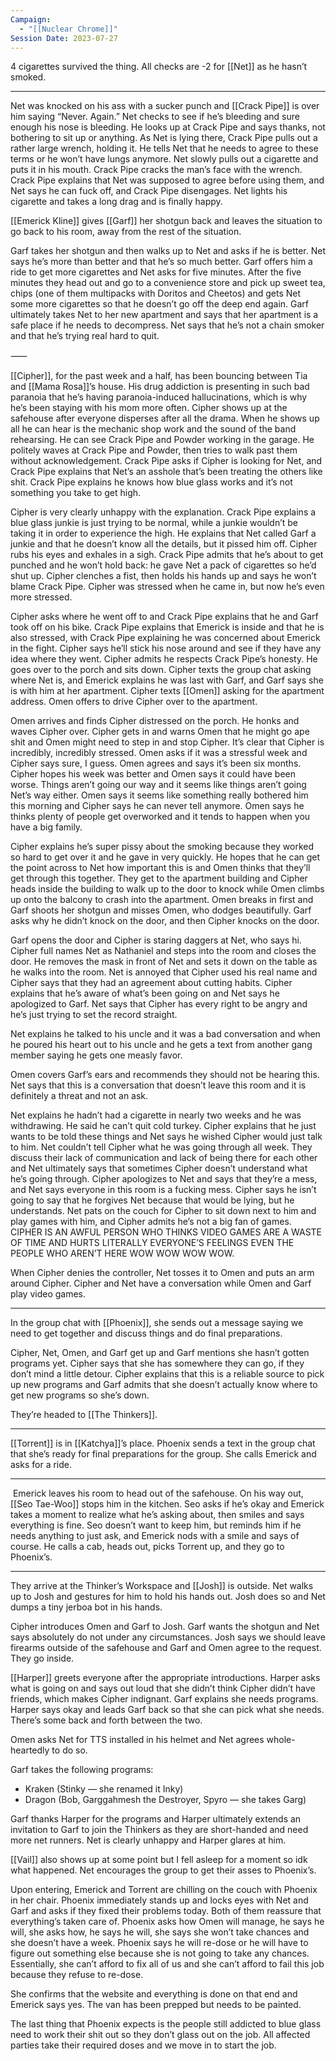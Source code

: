 ```yaml
---
Campaign:
  - "[[Nuclear Chrome]]"
Session Date: 2023-07-27
---
```

4 cigarettes survived the thing. All checks are -2 for [[Net]] as he hasn’t smoked.

---

Net was knocked on his ass with a sucker punch and [[Crack Pipe]] is over him saying “Never. Again.” Net checks to see if he’s bleeding and sure enough his nose is bleeding. He looks up at Crack Pipe and says thanks, not bothering to sit up or anything. As Net is lying there, Crack Pipe pulls out a rather large wrench, holding it. He tells Net that he needs to agree to these terms or he won’t have lungs anymore. Net slowly pulls out a cigarette and puts it in his mouth. Crack Pipe cracks the man’s face with the wrench. Crack Pipe explains that Net was supposed to agree before using them, and Net says he can fuck off, and Crack Pipe disengages. Net lights his cigarette and takes a long drag and is finally happy.

[[Emerick Kline]] gives [[Garf]] her shotgun back and leaves the situation to go back to his room, away from the rest of the situation.

Garf takes her shotgun and then walks up to Net and asks if he is better. Net says he’s more than better and that he’s so much better. Garf offers him a ride to get more cigarettes and Net asks for five minutes. After the five minutes they head out and go to a convenience store and pick up sweet tea, chips (one of them multipacks with Doritos and Cheetos) and gets Net some more cigarettes so that he doesn’t go off the deep end again. Garf ultimately takes Net to her new apartment and says that her apartment is a safe place if he needs to decompress. Net says that he’s not a chain smoker and that he’s trying real hard to quit.

⸺

[[Cipher]], for the past week and a half, has been bouncing between Tia and [[Mama Rosa]]’s house. His drug addiction is presenting in such bad paranoia that he’s having paranoia-induced hallucinations, which is why he’s been staying with his mom more often. Cipher shows up at the safehouse after everyone disperses after all the drama. When he shows up all he can hear is the mechanic shop work and the sound of the band rehearsing. He can see Crack Pipe and Powder working in the garage. He politely waves at Crack Pipe and Powder, then tries to walk past them without acknowledgement. Crack Pipe asks if Cipher is looking for Net, and Crack Pipe explains that Net’s an asshole that’s been treating the others like shit. Crack Pipe explains he knows how blue glass works and it’s not something you take to get high.

Cipher is very clearly unhappy with the explanation. Crack Pipe explains a blue glass junkie is just trying to be normal, while a junkie wouldn’t be taking it in order to experience the high. He explains that Net called Garf a junkie and that he doesn’t know all the details, but it pissed him off. Cipher rubs his eyes and exhales in a sigh. Crack Pipe admits that he’s about to get punched and he won’t hold back: he gave Net a pack of cigarettes so he’d shut up. Cipher clenches a fist, then holds his hands up and says he won’t blame Crack Pipe. Cipher was stressed when he came in, but now he’s even more stressed.

Cipher asks where he went off to and Crack Pipe explains that he and Garf took off on his bike. Crack Pipe explains that Emerick is inside and that he is also stressed, with Crack Pipe explaining he was concerned about Emerick in the fight. Cipher says he’ll stick his nose around and see if they have any idea where they went. Cipher admits he respects Crack Pipe’s honesty. He goes over to the porch and sits down. Cipher texts the group chat asking where Net is, and Emerick explains he was last with Garf, and Garf says she is with him at her apartment. Cipher texts [[Omen]] asking for the apartment address. Omen offers to drive Cipher over to the apartment.

Omen arrives and finds Cipher distressed on the porch. He honks and waves Cipher over. Cipher gets in and warns Omen that he might go ape shit and Omen might need to step in and stop Cipher. It’s clear that Cipher is incredibly, incredibly stressed. Omen asks if it was a stressful week and Cipher says sure, I guess. Omen agrees and says it’s been six months. Cipher hopes his week was better and Omen says it could have been worse. Things aren’t going our way and it seems like things aren’t going Net’s way either. Omen says it seems like something really bothered him this morning and Cipher says he can never tell anymore. Omen says he thinks plenty of people get overworked and it tends to happen when you have a big family.

Cipher explains he’s super pissy about the smoking because they worked so hard to get over it and he gave in very quickly. He hopes that he can get the point across to Net how important this is and Omen thinks that they’ll get through this together. They get to the apartment building and Cipher heads inside the building to walk up to the door to knock while Omen climbs up onto the balcony to crash into the apartment. Omen breaks in first and Garf shoots her shotgun and misses Omen, who dodges beautifully. Garf asks why he didn’t knock on the door, and then Cipher knocks on the door.

Garf opens the door and Cipher is staring daggers at Net, who says hi. Cipher full names Net as Nathaniel and steps into the room and closes the door. He removes the mask in front of Net and sets it down on the table as he walks into the room. Net is annoyed that Cipher used his real name and Cipher says that they had an agreement about cutting habits. Cipher explains that he’s aware of what’s been going on and Net says he apologized to Garf. Net says that Cipher has every right to be angry and he’s just trying to set the record straight.

Net explains he talked to his uncle and it was a bad conversation and when he poured his heart out to his uncle and he gets a text from another gang member saying he gets one measly favor.

Omen covers Garf’s ears and recommends they should not be hearing this. Net says that this is a conversation that doesn’t leave this room and it is definitely a threat and not an ask.

Net explains he hadn’t had a cigarette in nearly two weeks and he was withdrawing. He said he can’t quit cold turkey. Cipher explains that he just wants to be told these things and Net says he wished Cipher would just talk to him. Net couldn’t tell Cipher what he was going through all week. They discuss their lack of communication and lack of being there for each other and Net ultimately says that sometimes Cipher doesn’t understand what he’s going through. Cipher apologizes to Net and says that they’re a mess, and Net says everyone in this room is a fucking mess. Cipher says he isn’t going to say that he forgives Net because that would be lying, but he understands. Net pats on the couch for Cipher to sit down next to him and play games with him, and Cipher admits he’s not a big fan of games. CIPHER IS AN AWFUL PERSON WHO THINKS VIDEO GAMES ARE A WASTE OF TIME AND HURTS LITERALLY EVERYONE’S FEELINGS EVEN THE PEOPLE WHO AREN’T HERE WOW WOW WOW WOW.

When Cipher denies the controller, Net tosses it to Omen and puts an arm around Cipher. Cipher and Net have a conversation while Omen and Garf play video games.

---

In the group chat with [[Phoenix]], she sends out a message saying we need to get together and discuss things and do final preparations.

Cipher, Net, Omen, and Garf get up and Garf mentions she hasn’t gotten programs yet. Cipher says that she has somewhere they can go, if they don’t mind a little detour. Cipher explains that this is a reliable source to pick up new programs and Garf admits that she doesn’t actually know where to get new programs so she’s down.

They’re headed to [[The Thinkers]]. 

---

[[Torrent]] is in [[Katchya]]’s place. Phoenix sends a text in the group chat that she’s ready for final preparations for the group. She calls Emerick and asks for a ride.

---

 Emerick leaves his room to head out of the safehouse. On his way out, [[Seo Tae-Woo]] stops him in the kitchen. Seo asks if he’s okay and Emerick takes a moment to realize what he’s asking about, then smiles and says everything is fine. Seo doesn’t want to keep him, but reminds him if he needs anything to just ask, and Emerick nods with a smile and says of course. He calls a cab, heads out, picks Torrent up, and they go to Phoenix’s.

---

They arrive at the Thinker’s Workspace and [[Josh]] is outside. Net walks up to Josh and gestures for him to hold his hands out. Josh does so and Net dumps a tiny jerboa bot in his hands.

Cipher introduces Omen and Garf to Josh. Garf wants the shotgun and Net says absolutely do not under any circumstances. Josh says we should leave firearms outside of the safehouse and Garf and Omen agree to the request. They go inside.

[[Harper]] greets everyone after the appropriate introductions. Harper asks what is going on and says out loud that she didn’t think Cipher didn’t have friends, which makes Cipher indignant. Garf explains she needs programs. Harper says okay and leads Garf back so that she can pick what she needs. There’s some back and forth between the two.

Omen asks Net for TTS installed in his helmet and Net agrees whole-heartedly to do so.

Garf takes the following programs:
- Kraken (Stinky — she renamed it Inky)
- Dragon (Bob, Garggahmesh the Destroyer, Spyro — she takes Garg)

Garf thanks Harper for the programs and Harper ultimately extends an invitation to Garf to join the Thinkers as they are short-handed and need more net runners. Net is clearly unhappy and Harper glares at him.

[[Vail]] also shows up at some point but I fell asleep for a moment so idk what happened. Net encourages the group to get their asses to Phoenix’s.

Upon entering, Emerick and Torrent are chilling on the couch with Phoenix in her chair. Phoenix immediately stands up and locks eyes with Net and Garf and asks if they fixed their problems today. Both of them reassure that everything’s taken care of. Phoenix asks how Omen will manage, he says he will, she asks how, he says he will, she says she won’t take chances and she doesn’t have a week. Phoenix says he will re-dose or he will have to figure out something else because she is not going to take any chances. Essentially, she can’t afford to fix all of us and she can’t afford to fail this job because they refuse to re-dose.

She confirms that the website and everything is done on that end and Emerick says yes. The van has been prepped but needs to be painted.

The last thing that Phoenix expects is the people still addicted to blue glass need to work their shit out so they don’t glass out on the job. All affected parties take their required doses and we move in to start the job.